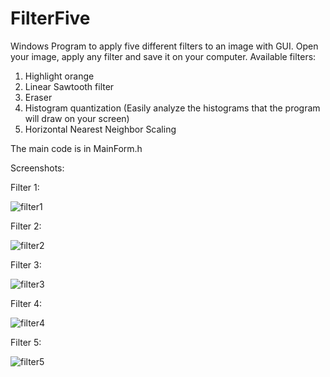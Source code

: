# FilterFive
Windows Program to apply five different filters to an image with GUI.
Open your image, apply any filter and save it on your computer. Available filters:
1) Highlight orange 
2) Linear Sawtooth filter 
3) Eraser 
4) Histogram quantization (Easily analyze the histograms that the program will draw on your screen) 
5) Horizontal Nearest Neighbor Scaling

The main code is in MainForm.h

Screenshots:

  Filter 1:
  
![filter1](https://user-images.githubusercontent.com/37930588/179541283-45391ca5-9173-4d95-9b11-da21977c0934.PNG)

  Filter 2:
  
  ![filter2](https://user-images.githubusercontent.com/37930588/179542312-47db8034-306a-43cd-9d49-05ea544c5542.PNG)

  Filter 3:
  
  ![filter3](https://user-images.githubusercontent.com/37930588/179542326-15ceefb3-1e35-4873-98d4-c115c94d0304.PNG)

  Filter 4:
  
  ![filter4](https://user-images.githubusercontent.com/37930588/179542335-814dc9e8-4b11-4f53-987d-59a1bfb47127.PNG)

  Filter 5:
  
  ![filter5](https://user-images.githubusercontent.com/37930588/179542342-7d0393f0-e8a2-4a92-b986-5d66e02d065a.PNG)
